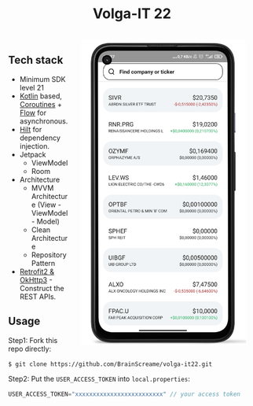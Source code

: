 <h1 align="center">Volga-IT 22</h1>
<br>
<img src="/preview/screen.png" width="336" align="right" hspace="20">

## Tech stack
- Minimum SDK level 21
- [Kotlin](https://kotlinlang.org/) based, [Coroutines](https://github.com/Kotlin/kotlinx.coroutines) + [Flow](https://kotlin.github.io/kotlinx.coroutines/kotlinx-coroutines-core/kotlinx.coroutines.flow/) for asynchronous.
- [Hilt](https://developer.android.com/training/dependency-injection/hilt-android) for dependency injection.
- Jetpack
  - ViewModel
  - Room
- Architecture
  - MVVM Architecture (View - ViewModel - Model)
  - Clean Architecture
  - Repository Pattern
- [Retrofit2 & OkHttp3](https://github.com/square/retrofit) - Construct the REST APIs.

## Usage

Step1: Fork this repo directly:

```shell
$ git clone https://github.com/BrainScreame/volga-it22.git
```

Step2: Put the `USER_ACCESS_TOKEN` into `local.properties`:


```groovy
USER_ACCESS_TOKEN="xxxxxxxxxxxxxxxxxxxxxxxxx" // your access token
```
